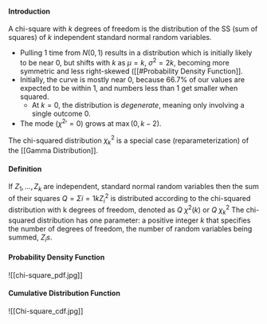 
#### Introduction
A chi-square with $k$ degrees of freedom is the distribution of the SS (sum of squares) of $k$ independent standard normal random variables.
- Pulling $1$ time from $N(0, 1)$ results in a distribution which is initially likely to be near 0, but shifts with $k$ as $\mu=k$, $\sigma^2=2k$, becoming more symmetric and less right-skewed ([[#Probability Density Function]].
- Initially, the curve is mostly near 0, because 66.7% of our values are expected to be within 1, and numbers less than 1 get smaller when squared.
	- At $k=0$, the distribution is *degenerate*, meaning only involving a single outcome $0$.
- The mode ($\chi^2\prime = 0$) grows at $\max(0, k-2$).

The chi-squared distribution $\chi_k^2$ is a special case (reparameterization) of the [[Gamma Distribution]].

#### Definition
If $Z_1,\dots,Z_k$ are independent, standard normal random variables then the sum of their squares
   $Q = \Sigma{i=1}{k}Z_i^2$
is distributed according to the chi-squared distribution with k degrees of freedom, denoted as
   $Q ~ \chi^2(k)$ or $Q ~ \chi_k^2$
The chi-squared distribution has one parameter: a positive integer $k$ that specifies the number of degrees of freedom, the number of random variables being summed, $Z_i s$.
#### Probability Density Function
![[chi-square_pdf.jpg]]

#### Cumulative Distribution Function
![[Chi-square_cdf.jpg]]

